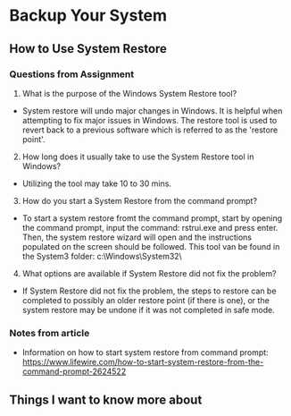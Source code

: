 # Backup Your System

## How to Use System Restore

### Questions from Assignment
1. What is the purpose of the Windows System Restore tool?
- System restore will undo major changes in Windows. It is helpful when attempting to fix major issues in Windows. The restore tool is used to revert back to a previous software which is referred to as the 'restore point'. 

2. How long does it usually take to use the System Restore tool in Windows?
- Utilizing the tool may take 10 to 30 mins. 

3. How do you start a System Restore from the command prompt?
- To start a system restore fromt the command prompt, start by opening the command prompt, input the command: rstrui.exe and press enter. Then, the system restore wizard will open and the instructions populated on the screen should be followed. This tool van be found in the System3 folder: c:\Windows\System32\

4. What options are available if System Restore did not fix the problem?
- If System Restore did not fix the problem, the steps to restore can be completed to possibly an older restore point (if there is one), or the system restore may be undone if it was not completed in safe mode. 

### Notes from article 
- Information on how to start system restore from command prompt:[
](https://www.lifewire.com/how-to-start-system-restore-from-the-command-prompt-2624522)https://www.lifewire.com/how-to-start-system-restore-from-the-command-prompt-2624522

## Things I want to know more about 
